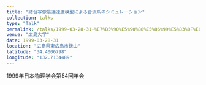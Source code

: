 ```yaml
---
title: "結合写像最適速度模型による合流系のシミュレーション"
collection: talks
type: "Talk"
permalink: /talks/1999-03-28-31-%E7%B5%90%E5%90%88%E5%86%99%E5%83%8F%E6%9C%80%E9%81%A9%E9%80%9F%E5%BA%A6%E6%A8%A1%E5%9E%8B%E3%81%AB%E3%82%88%E3%82%8B%E5%90%88%E6%B5%81%E7%B3%BB%E3%81%AE%E3%82%B7%E3%83%9F%E3%83%A5
venue: "広島大学"
date: 1999-03-28-31
location: "広島県東広島市鏡山"
latitude: "34.4006798"
longitude: "132.7134489"
---
```


1999年日本物理学会第54回年会
